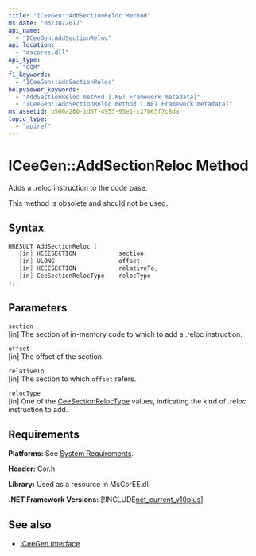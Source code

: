 ```yaml
---
title: "ICeeGen::AddSectionReloc Method"
ms.date: "03/30/2017"
api_name: 
  - "ICeeGen.AddSectionReloc"
api_location: 
  - "mscoree.dll"
api_type: 
  - "COM"
f1_keywords: 
  - "ICeeGen::AddSectionReloc"
helpviewer_keywords: 
  - "AddSectionReloc method [.NET Framework metadata]"
  - "ICeeGen::AddSectionReloc method [.NET Framework metadata]"
ms.assetid: b500a260-1d57-4953-95e1-c27063f7c8da
topic_type: 
  - "apiref"
---
```

# ICeeGen::AddSectionReloc Method
Adds a .reloc instruction to the code base.  
  
 This method is obsolete and should not be used.  
  
## Syntax  
  
```cpp  
HRESULT AddSectionReloc (  
   [in] HCEESECTION            section,  
   [in] ULONG                  offset,  
   [in] HCEESECTION            relativeTo,
   [in] CeeSectionRelocType    relocType  
);  
```  
  
## Parameters  
 `section`  
 [in] The section of in-memory code to which to add a .reloc instruction.  
  
 `offset`  
 [in] The offset of the section.  
  
 `relativeTo`  
 [in] The section to which `offset` refers.  
  
 `relocType`  
 [in] One of the [CeeSectionRelocType](ceesectionreloctype-enumeration.md) values, indicating the kind of .reloc instruction to add.  
  
## Requirements  
 **Platforms:** See [System Requirements](../../get-started/system-requirements.md).  
  
 **Header:** Cor.h  
  
 **Library:** Used as a resource in MsCorEE.dll  
  
 **.NET Framework Versions:** [!INCLUDE[net_current_v10plus](../../../../includes/net-current-v10plus-md.md)]  
  
## See also

- [ICeeGen Interface](iceegen-interface.md)
